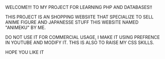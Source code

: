 WELCOME!!!
TO MY PROJECT FOR LEARNING PHP AND DATABASES!!

THIS PROJECT IS AN SHOPPING WEBSIITE THAT SPECIALIZE TO SELL ANIME FIGURE AND JAPANESSE STUFF
THIS WEBSITE NAMED "ANIMEKU" BY ME.

DO NOT USE IT FOR COMMERCIAL USAGE, I MAKE IT USING PREFRENCE IN YOUTUBE AND MODIFY IT. THIS IS ALSO TO RAISE MY CSS SKILLS.

HOPE YOU LIKE IT
